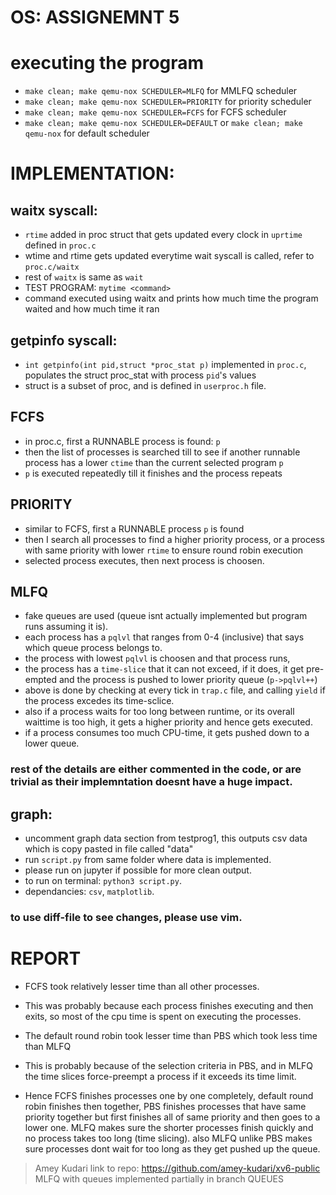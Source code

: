 # OS: ASSIGNEMNT 5

# executing the program
- `make clean; make qemu-nox SCHEDULER=MLFQ` for MMLFQ scheduler
- `make clean; make qemu-nox SCHEDULER=PRIORITY` for priority scheduler
- `make clean; make qemu-nox SCHEDULER=FCFS` for FCFS scheduler
- `make clean; make qemu-nox SCHEDULER=DEFAULT` or `make clean; make qemu-nox` for default scheduler


# IMPLEMENTATION:


## waitx syscall:
- `rtime` added in proc struct that gets updated every clock in `uprtime` defined in `proc.c`
- wtime and rtime gets updated everytime wait syscall is called, refer to `proc.c/waitx`
- rest of `waitx` is same as `wait`
- TEST PROGRAM: `mytime <command>`
- command executed using waitx and prints how much time the program waited and how much time it ran

## getpinfo syscall:
- `int getpinfo(int pid,struct *proc_stat p)` implemented in `proc.c`, populates the struct proc_stat with process `pid`'s values
- struct is a subset of proc, and is defined in `userproc.h` file.

## FCFS 
- in proc.c, first a RUNNABLE process is found: `p`
- then the list of processes is searched till to see if another runnable process has a lower `ctime` than the current selected program `p`
- `p` is executed repeatedly till it finishes and the process repeats

## PRIORITY
- similar to FCFS, first a RUNNABLE process `p` is found
- then I search all processes to find a higher priority process, or a process with same priority with lower `rtime` to ensure round robin execution
- selected process executes, then next process is choosen.

## MLFQ
- fake queues are used (queue isnt actually implemented but program runs assuming it is).
- each process has a `pqlvl` that ranges from 0-4 (inclusive) that says which queue process belongs to.
- the process with lowest `pqlvl` is choosen and that process runs,
- the process has a `time-slice` that it can not exceed, if it does, it get pre-empted and the process is pushed to lower priority queue (`p->pqlvl++`)
- above is done by checking at every tick in `trap.c` file, and calling `yield` if the process excedes its time-sclice.
- also if a process waits for too long between runtime, or its overall waittime is too high, it gets a higher priority and hence gets executed.
- if a process consumes too much CPU-time, it gets pushed down to a lower queue.

### rest of the details are either commented in the code, or are trivial as their implemntation doesnt have a huge impact.

## graph:
- uncomment graph data section from testprog1, this outputs csv data which is copy pasted in file called "data"
- run `script.py` from same folder where data is implemented.
- please run on jupyter if possible for more clean output.
- to run on terminal: `python3 script.py`.
- dependancies: `csv`, `matplotlib`.

### to use diff-file to see changes, please use vim.


# REPORT

- FCFS took relatively lesser time than all other processes.
- This was probably because each process finishes executing and then exits, so most of the cpu time is spent on executing the processes.
- The default round robin took lesser time than PBS which took less time than MLFQ
- This is probably because of the selection criteria in PBS, and in MLFQ the time slices force-preempt a process if it exceeds its time limit.

- Hence FCFS finishes processes one by one completely, default round robin finishes then together, PBS finishes processes that have same priority together but first finishes all of same priority and then goes to a lower one. MLFQ makes sure the shorter processes finish quickly and no process takes too long (time slicing). also MLFQ unlike PBS makes sure processes dont wait for too long as they get pushed up the queue.

> Amey Kudari
> link to repo: https://github.com/amey-kudari/xv6-public
> MLFQ with queues implemented partially in branch QUEUES

